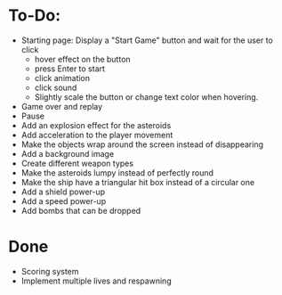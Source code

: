 # To-Do:
- Starting page: Display a "Start Game" button and wait for the user to click
    - hover effect on the button
    - press Enter to start
    - click animation
    - click sound
    - Slightly scale the button or change text color when hovering.
- Game over and replay
- Pause
- Add an explosion effect for the asteroids
- Add acceleration to the player movement
- Make the objects wrap around the screen instead of disappearing
- Add a background image
- Create different weapon types
- Make the asteroids lumpy instead of perfectly round
- Make the ship have a triangular hit box instead of a circular one
- Add a shield power-up
- Add a speed power-up
- Add bombs that can be dropped

# Done
- Scoring system
- Implement multiple lives and respawning